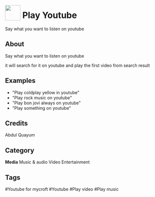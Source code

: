 # <img src="https://raw.githack.com/FortAwesome/Font-Awesome/master/svgs/solid/video.svg" card_color="#CF4F38" width="50" height="50" style="vertical-align:bottom"/> Play Youtube
Say what you want to listen on youtube

## About
Say what you want to listen on youtube

it will search for it on youtube and play the first video from search result

## Examples
* "Play coldplay yellow in youtube"
* "Play rock music on youtube"
* "Play bon jovi always on youtube"
* "Play something on youtube"

## Credits
Abdul Quayum

## Category
**Media**
Music & audio
Video
Entertainment

## Tags
#Youtube for mycroft
#Youtube
#Play video
#Play music

